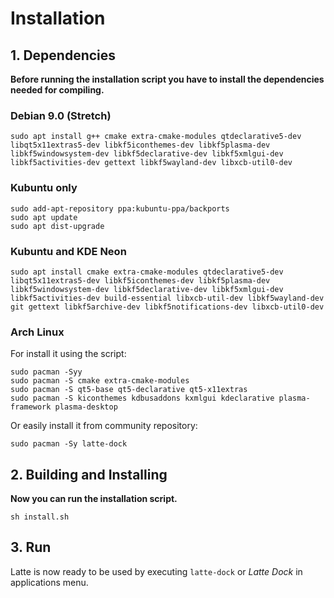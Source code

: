 Installation
============

## 1. Dependencies

**Before running the installation script you have to install the dependencies needed for compiling.**


### Debian 9.0 (Stretch)

```
sudo apt install g++ cmake extra-cmake-modules qtdeclarative5-dev libqt5x11extras5-dev libkf5iconthemes-dev libkf5plasma-dev libkf5windowsystem-dev libkf5declarative-dev libkf5xmlgui-dev libkf5activities-dev gettext libkf5wayland-dev libxcb-util0-dev
```

### Kubuntu only

```
sudo add-apt-repository ppa:kubuntu-ppa/backports
sudo apt update 
sudo apt dist-upgrade 
```

### Kubuntu and KDE Neon

```
sudo apt install cmake extra-cmake-modules qtdeclarative5-dev libqt5x11extras5-dev libkf5iconthemes-dev libkf5plasma-dev libkf5windowsystem-dev libkf5declarative-dev libkf5xmlgui-dev libkf5activities-dev build-essential libxcb-util-dev libkf5wayland-dev git gettext libkf5archive-dev libkf5notifications-dev libxcb-util0-dev
```

### Arch Linux

For install it using the script:
```
sudo pacman -Syy
sudo pacman -S cmake extra-cmake-modules
sudo pacman -S qt5-base qt5-declarative qt5-x11extras
sudo pacman -S kiconthemes kdbusaddons kxmlgui kdeclarative plasma-framework plasma-desktop
```
Or easily install it from community repository:
```
sudo pacman -Sy latte-dock
```

## 2. Building and Installing

**Now you can run the installation script.**

```
sh install.sh
```

## 3. Run

Latte is now ready to be used by executing  ```latte-dock``` or _Latte Dock_ in applications menu.
